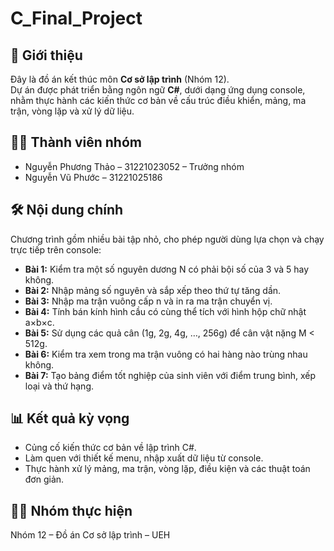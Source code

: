# C_Final_Project

## 📖 Giới thiệu
Đây là đồ án kết thúc môn **Cơ sở lập trình** (Nhóm 12).  
Dự án được phát triển bằng ngôn ngữ **C#**, dưới dạng ứng dụng console, nhằm thực hành các kiến thức cơ bản về cấu trúc điều khiển, mảng, ma trận, vòng lặp và xử lý dữ liệu.

## 👨‍🎓 Thành viên nhóm
- Nguyễn Phương Thảo – 31221023052 – Trưởng nhóm  
- Nguyễn Vũ Phước – 31221025186  

## 🛠️ Nội dung chính
Chương trình gồm nhiều bài tập nhỏ, cho phép người dùng lựa chọn và chạy trực tiếp trên console:
- **Bài 1:** Kiểm tra một số nguyên dương N có phải bội số của 3 và 5 hay không.  
- **Bài 2:** Nhập mảng số nguyên và sắp xếp theo thứ tự tăng dần.  
- **Bài 3:** Nhập ma trận vuông cấp n và in ra ma trận chuyển vị.  
- **Bài 4:** Tính bán kính hình cầu có cùng thể tích với hình hộp chữ nhật a×b×c.  
- **Bài 5:** Sử dụng các quả cân (1g, 2g, 4g, …, 256g) để cân vật nặng M < 512g.  
- **Bài 6:** Kiểm tra xem trong ma trận vuông có hai hàng nào trùng nhau không.  
- **Bài 7:** Tạo bảng điểm tốt nghiệp của sinh viên với điểm trung bình, xếp loại và thứ hạng.

## 📊 Kết quả kỳ vọng
- Củng cố kiến thức cơ bản về lập trình C#.  
- Làm quen với thiết kế menu, nhập xuất dữ liệu từ console.  
- Thực hành xử lý mảng, ma trận, vòng lặp, điều kiện và các thuật toán đơn giản.

## 👨‍💻 Nhóm thực hiện
Nhóm 12 – Đồ án Cơ sở lập trình – UEH

